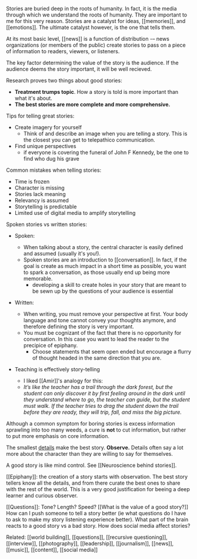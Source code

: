 ---
---

Stories are buried deep in the roots of humanity. In fact, it is the media through which we understand the roots of humanity. They are important to me for this very reason. Stories are a catalyst for ideas, [[memories]], and [[emotions]]. The ultimate catalyst however, is the one that tells them.

At its most basic level, [[news]] is a function of distribution -– news organizations (or members of the public) create stories to pass on a piece of information to readers, viewers, or listeners.

The key factor determining the value of the story is the audience. If the audience deems the story important, it will be well recieved.

Research proves two things about good stories:
- **Treatment trumps topic**. How a story is told is more important than what it's about.
- **The best stories are more complete and more comprehensive.**

Tips for telling great stories:
- Create imagery for yourself
	- Think of and describe an image when you are telling a story. This is the closest you can get to telepathico communication.
- Find unique perspectives
	- if everyone is covering the funeral of John F Kennedy, be the one to find who dug his grave 

Common mistakes when telling stories:
-   Time is frozen
-   Character is missing
-   Stories lack meaning
-   Relevancy is assumed
-   Storytelling is predictable
-   Limited use of digital media to amplify storytelling

Spoken stories vs written stories:
- Spoken:
	- When talking about a story, the central character is easily defined and assumed (usually it's you!). 
	- Spoken stories are an introduction to [[conversation]]. In fact, if the goal is create as much impact in a short time as possible, you want to spark a conversation, as those usually end up being more memorable.
		- developing a skill to create holes in your story that are meant to be sewn up by the questions of your audience is essential
- Written:
	- When writing, you must remove your perspective at first. Your body language and tone cannot convey your thoughts anymore, and therefore defining the story is very important.
	- You must be cognizant of the fact that there is no opportunity for conversation. In this case you want to lead the reader to the precipice of epiphany. 
		- Choose statements that seem open ended but encourage a flurry of thought headed in the same direction that you are.

- Teaching is effectively story-telling
	- I liked [[Amir]]'s analogy for this: 
	- _It’s like the teacher has a trail through the dark forest, but the student can only discover it by first feeling around in the dark until they understand where to go, the teacher can guide, but the student must walk. If the teacher tries to drag the student down the trail before they are ready, they will trip, fall, and miss the big picture._ 

Although a common symptom for boring stories is excess information sprawling into too many weeds, a cure is **not** to cut information, but rather to put more emphasis on core information.

The smallest [details](https://www.americanpressinstitute.org/journalism-essentials/makes-good-story/good-stories-use-detail/) make the best story. **Observe.** Details often say a lot more about the character than they are willing to say for themselves. 

A good story is like mind control. See [[Neuroscience behind stories]].

[[Epiphany]]: the creation of a story starts with observation. The best story tellers know all the details, and from there curate the best ones to share with the rest of the world. This is a very good justification for beeing a deep learner and curious observer.

[[Questions]]: Tone? Length? Speed? [[What is the value of a good story?]] How can I push someone to tell a story better (ie what questions do I have to ask to make my story listening experience better).  What part of the brain reacts to a good story vs a bad story. How does social media affect stories?

Related: [[world building]], [[questions]], [[recursive questioning]], [[interview]], [[photography]], [[leadership]], [[journalism]], [[news]], [[music]], [[content]], [[social media]]